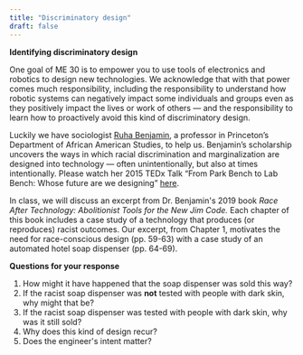 ```yaml
---
title: "Discriminatory design"
draft: false
---
```


**Identifying discriminatory design**

One goal of ME 30 is to empower you to use tools of electronics and robotics to design new technologies. We acknowledge that with that power comes much responsibility, including the responsibility to understand how robotic systems can negatively impact some individuals and groups even as they positively impact the lives or work of others — and the responsibility to learn how to proactively avoid this kind of discriminatory design.

Luckily we have sociologist [Ruha Benjamin](https://aas.princeton.edu/people/ruha-benjamin), a professor in Princeton’s Department of African American Studies, to help us. Benjamin’s scholarship uncovers the ways in which racial discrimination and marginalization are designed into technology — often unintentionally, but also at times intentionally. Please watch her 2015 TEDx Talk “From Park Bench to Lab Bench: Whose future are we designing” [here](https://www.youtube.com/watch?v=_8RrX4hjCr0). 

In class, we will discuss an excerpt from Dr. Benjamin's 2019 book *Race After Technology: Abolitionist Tools for the New Jim Code.* Each chapter of this book includes a case study of a technology that produces (or reproduces) racist outcomes.  Our excerpt, from Chapter 1, motivates the need for race-conscious design (pp. 59-63) with a case study of an automated hotel soap dispenser (pp. 64-69).

**Questions for your response**

1. How might it have happened that the soap dispenser was sold this way?
2. If the racist soap dispenser was **not** tested with people with dark skin, why might that be?
3. If the racist soap dispenser was tested with people with dark skin, why was it still sold?
4. Why does this kind of design recur?
5. Does the engineer's intent matter?
